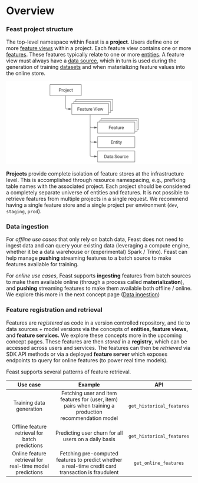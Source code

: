 # Overview

### Feast project structure

The top-level namespace within Feast is a **project**. Users define one or more [feature views](feature-view.md) within a project. Each feature view contains one or more [features](feature-view.md#feature). These features typically relate to one or more [entities](entity.md). A feature view must always have a [data source](data-ingestion.md), which in turn is used during the generation of training [datasets](feature-retrieval.md#dataset) and when materializing feature values into the online store.

![](<../../.gitbook/assets/image (7).png>)

**Projects** provide complete isolation of feature stores at the infrastructure level. This is accomplished through resource namespacing, e.g., prefixing table names with the associated project. Each project should be considered a completely separate universe of entities and features. It is not possible to retrieve features from multiple projects in a single request. We recommend having a single feature store and a single project per environment (`dev`, `staging`, `prod`).

### Data ingestion

For _offline use cases_ that only rely on batch data, Feast does not need to ingest data and can query your existing data (leveraging a compute engine, whether it be a data warehouse or (experimental) Spark / Trino). Feast can help manage **pushing** streaming features to a batch source to make features available for training.

For _online use cases_, Feast supports **ingesting** features from batch sources to make them available online (through a process called **materialization**), and **pushing** streaming features to make them available both offline / online. We explore this more in the next concept page ([Data ingestion](data-ingestion.md))

### Feature registration and retrieval

Features are _registered_ as code in a version controlled repository, and tie to data sources + model versions via the concepts of **entities, feature views,** and **feature services.** We explore these concepts more in the upcoming concept pages. These features are then _stored_ in a **registry**, which can be accessed across users and services. The features can then be _retrieved_ via SDK API methods or via a deployed **feature server** which exposes endpoints to query for online features (to power real time models).



Feast supports several patterns of feature retrieval.

|                         Use case                         |                                                Example                                                 |            API            |
| :------------------------------------------------------: | :----------------------------------------------------------------------------------------------------: | :-----------------------: |
|                 Training data generation                 | Fetching user and item features for (user, item) pairs when training a production recommendation model | `get_historical_features` |
|     Offline feature retrieval for batch predictions      |                          Predicting user churn for all users on a daily basis                          | `get_historical_features` |
| Online feature retrieval for real-time model predictions |  Fetching pre-computed features to predict whether a real-time credit card transaction is fraudulent   |   `get_online_features`   |
